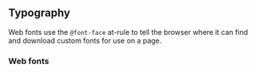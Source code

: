 ## Typography

Web fonts use the `@font-face` at-rule to tell the browser where it can find and download custom fonts for use on a page.

### Web fonts
